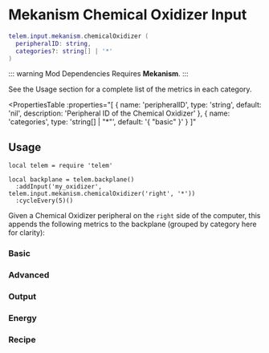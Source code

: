 <script setup>
  import { data as metrics } from './common/metrics.data.ts'
</script>

# Mekanism Chemical Oxidizer Input <RepoLink path="lib/input/mekanism/ChemicalOxidizerInputAdapter.lua" />

```lua
telem.input.mekanism.chemicalOxidizer (
  peripheralID: string,
  categories?: string[] | '*'
)
```

::: warning Mod Dependencies
Requires **Mekanism**.
:::

See the Usage section for a complete list of the metrics in each category.

<PropertiesTable
  :properties="[
    {
      name: 'peripheralID',
      type: 'string',
      default: 'nil',
      description: 'Peripheral ID of the Chemical Oxidizer'
    },
    {
      name: 'categories',
      type: 'string[] | &quot;*&quot;',
      default: '{ &quot;basic&quot; }'
    }
  ]"
>
<template v-slot:categories>

List of metric categories to query. The value `"*"` can be used to include all categories, which are listed below.

```lua
{ "basic", "advanced", "output", "energy", "recipe" }
```
</template>
</PropertiesTable>

## Usage

```lua{4}
local telem = require 'telem'

local backplane = telem.backplane()
  :addInput('my_oxidizer', telem.input.mekanism.chemicalOxidizer('right', '*'))
  :cycleEvery(5)()
```

Given a Chemical Oxidizer peripheral on the `right` side of the computer, this appends the following metrics to the backplane (grouped by category here for clarity):

### Basic

<MetricTable
  prefix="mekchemoxidizer:"
  :metrics="[
    { name: 'input_count',              value: '0 - inf',   unit: 'item'  },
    { name: 'output_filled_percentage', value: '0.0 - 1.0'                },
    { name: 'output_item_count',        value: '0 - inf',   unit: 'item'  },
    { name: 'energy_usage',             value: '0.0 - inf', unit: 'FE/t'  },
    ...metrics.genericMachine.basic
  ]"
/>

### Advanced

<MetricTable
  prefix="mekchemoxidizer:"
  :metrics="[
    ...metrics.genericMachine.advanced
  ]"
/>

### Output

<MetricTable
  prefix="mekchemoxidizer:"
  :metrics="[
    { name: 'output',           value: '0.0 - inf', unit: 'B' },
    { name: 'output_capacity',  value: '0.0 - inf', unit: 'B' },
    { name: 'output_needed',    value: '0.0 - inf', unit: 'B' }
  ]"
/>

### Energy

<MetricTable
  prefix="mekchemoxidizer:"
  :metrics="[
    ...metrics.genericMachine.energy
  ]"
/>

### Recipe

<MetricTable
  prefix="mekchemoxidizer:"
  :metrics="[
    ...metrics.recipeProgress.recipe
  ]"
/>